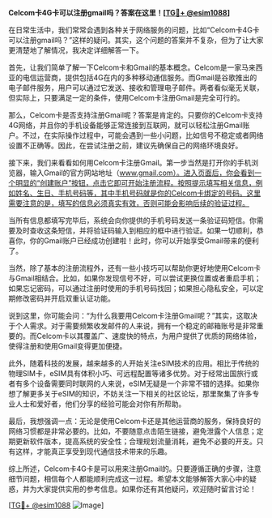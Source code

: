**Celcom卡4G卡可以注册gmail吗？答案在这里！[[TG💪+ @esim1088](https://t.me/s/esim1088)]**

在日常生活中，我们常常会遇到各种关于网络服务的问题，比如“Celcom卡4G卡可以注册gmail吗？”这样的疑问。其实，这个问题的答案并不复杂，但为了让大家更清楚地了解情况，我决定详细解答一下。

首先，让我们简单了解一下Celcom卡和Gmail的基本概念。Celcom是一家马来西亚的电信运营商，提供包括4G在内的多种移动通信服务。而Gmail是谷歌推出的电子邮件服务，用户可以通过它发送、接收和管理电子邮件。两者看似毫无关联，但实际上，只要满足一定的条件，使用Celcom卡注册Gmail是完全可行的。

那么，Celcom卡是否支持注册Gmail呢？答案是肯定的。只要你的Celcom卡支持4G网络，并且你的手机设备能够正常连接到互联网，就可以轻松注册Gmail账户。不过，在实际操作过程中，可能会遇到一些小问题，比如信号不稳定或者网络设置不正确等。因此，在尝试注册之前，建议先确保自己的网络环境良好。

接下来，我们来看看如何用Celcom卡注册Gmail。第一步当然是打开你的手机浏览器，输入Gmail的官方网站地址（www.gmail.com）。进入页面后，你会看到一个明显的“创建账户”按钮，点击它即可开始注册流程。按照提示填写相关信息，例如姓名、生日、手机号码等，其中手机号码就是你的Celcom卡绑定的号码。这里需要注意的是，填写的信息必须真实有效，否则可能会影响后续的验证过程。

当所有信息都填写完毕后，系统会向你提供的手机号码发送一条验证码短信。你需要及时查收这条短信，并将验证码输入到相应的框中进行验证。如果一切顺利，恭喜你，你的Gmail账户已经成功创建啦！此时，你可以开始享受Gmail带来的便利了。

当然，除了基本的注册流程外，还有一些小技巧可以帮助你更好地使用Celcom卡与Gmail相结合。比如，如果你发现信号不好，可以尝试更换位置或者重启手机；如果忘记密码，可以通过注册时使用的手机号码找回；如果担心隐私安全，可以定期修改密码并开启双重认证功能。

说到这里，你可能会问：“为什么我要用Celcom卡注册Gmail呢？”其实，这取决于个人需求。对于需要频繁收发邮件的人来说，拥有一个稳定的邮箱账号是非常重要的。而Celcom卡以其覆盖广、速度快的特点，为用户提供了优质的网络体验，使得注册和使用Gmail变得更加便捷。

此外，随着科技的发展，越来越多的人开始关注eSIM技术的应用。相比于传统的物理SIM卡，eSIM具有体积小巧、可远程配置等诸多优势。对于经常出国旅行或者有多个设备需要同时联网的人来说，eSIM无疑是一个非常不错的选择。如果你想了解更多关于eSIM的知识，不妨关注一下相关的社区论坛，那里聚集了许多专业人士和爱好者，他们分享的经验可能会对你有所帮助。

最后，我想强调一点：无论是使用Celcom卡还是其他运营商的服务，保持良好的网络习惯都是非常必要的。比如，不要随意点击陌生链接，避免泄露个人信息；定期更新软件版本，提高系统的安全性；合理规划流量消耗，避免不必要的开支。只有这样，才能真正享受到现代通信技术带来的乐趣。

综上所述，Celcom卡4G卡是可以用来注册Gmail的。只要遵循正确的步骤，注意细节问题，相信每个人都能顺利完成这一过程。希望本文能够解答大家心中的疑惑，并为大家提供实用的参考信息。如果你还有其他疑问，欢迎随时留言讨论！

[[TG💪+ @esim1088](https://t.me/s/esim1088) ![Image](https://i.postimg.cc/4NQfJmqS/Snipaste-2025-05-13-00-14-12.png)]